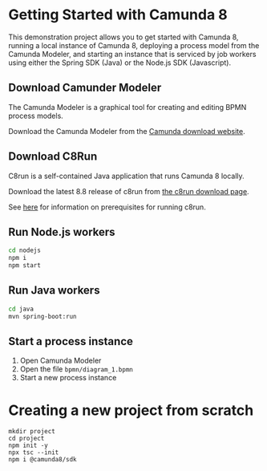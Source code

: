 # Getting Started with Camunda 8

This demonstration project allows you to get started with Camunda 8, running a local instance of Camunda 8, deploying a process model from the Camunda Modeler, and starting an instance that is serviced by job workers using either the Spring SDK (Java) or the Node.js SDK (Javascript).

## Download Camunder Modeler

The Camunda Modeler is a graphical tool for creating and editing BPMN process models.

Download the Camunda Modeler from the [Camunda download website](https://camunda.com/download/modeler/).

## Download C8Run

C8run is a self-contained Java application that runs Camunda 8 locally. 

Download the latest 8.8 release of c8run from [the c8run download page](https://downloads.camunda.cloud/release/camunda/c8run/).

See [here](https://docs.camunda.io/docs/self-managed/setup/deploy/local/c8run/) for information on prerequisites for running c8run.

## Run Node.js workers

```bash
cd nodejs
npm i
npm start
```

## Run Java workers

```bash
cd java
mvn spring-boot:run
```

## Start a process instance

1. Open Camunda Modeler
2. Open the file `bpmn/diagram_1.bpmn`
3. Start a new process instance

# Creating a new project from scratch

```
mkdir project
cd project
npm init -y
npx tsc --init
npm i @camunda8/sdk
```